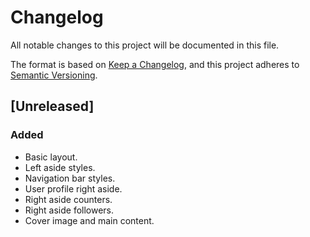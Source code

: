 # Changelog

All notable changes to this project will be documented in this file.

The format is based on [Keep a Changelog](https://keepachangelog.com/en/1.0.0/),
and this project adheres to [Semantic Versioning](https://semver.org/spec/v2.0.0.html).

## [Unreleased]

### Added

- Basic layout.
- Left aside styles.
- Navigation bar styles.
- User profile right aside.
- Right aside counters.
- Right aside followers.
- Cover image and main content.
